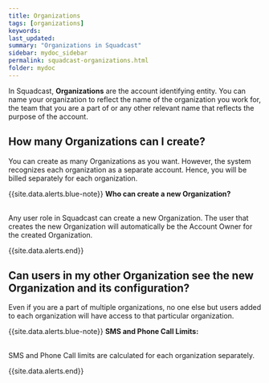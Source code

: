 ```yaml
---
title: Organizations
tags: [organizations]
keywords: 
last_updated: 
summary: "Organizations in Squadcast"
sidebar: mydoc_sidebar
permalink: squadcast-organizations.html
folder: mydoc
---
```


In Squadcast, **Organizations** are the account identifying entity. You can name your organization to reflect the name of the organization you work for, the team that you are a part of or any other relevant name that reflects the purpose of the account. 

## How many Organizations can I create? 

You can create as many Organizations as you want. However, the system recognizes each organization as a separate account. Hence, you will be billed separately for each organization. 

{{site.data.alerts.blue-note}}
<b>Who can create a new Organization?</b>
<br/><br/><p>Any user role in Squadcast can create a new Organization. The user that creates the new Organization will automatically be the Account Owner for the created Organization.</p>
{{site.data.alerts.end}}

## Can users in my other Organization see the new Organization and its configuration? 

Even if you are a part of multiple organizations, no one else but users added to each organization will have access to that particular organization.

{{site.data.alerts.blue-note}}
<b>SMS and Phone Call Limits: </b>
<br/><br/><p>SMS and Phone Call limits are calculated for each organization separately.</p>
{{site.data.alerts.end}}